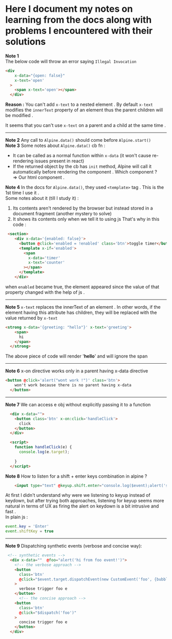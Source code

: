 # Here I document my notes on learning from the docs along with problems I encountered with their solutions 

**Note 1**  
The below code will throw an error saying `Illegal Invocation`
```html
<div
    x-data="{open: false}"
    x-text='open'
  >
    <span x-text='open'></span>
  </div> 
```

**Reason :**  You can't add `x-text` to a nested element . 
By default `x-text` modifies the `innerText` property of an element thus the parent children will be modified . 

It seems that you can't use `x-text` on a parent and a child at the same time . 
___

**Note 2**
Any call to `Alpine.data()` should come before `Alpine.start()`  
**Note 3**
Some notes about `Alpine.data()` cb fn :   
- It can be called as a normal function within `x-data` (it won't cause re-rendering issues present in react)
- If the returned object by the cb has `init` method, Alpine will  call it automatically before rendering the component . 
Which component ?  
=> Our html component . 

**Note 4**
In the docs for `Alpine.data()`, they used `<template>` tag . This is the 1st time I use it .  
Some notes about it (till I study it) :   
1. Its contents aren't rendered by the browser but instead stored in a document fragment (another mystery to solve)
2. It shows its contents only when we tell it to using js 
That's why in this code : 
```html
 <section>
    <div x-data='{enabled: false}'>
      <button @click='enabled = !enabled' class='btn'>toggle timer</button>
      <template x-if='enabled'>
        <span
          x-data='timer'
          x-text='counter'
        ></span>
      </template>
    </div>
```
when `enabled` became true, the element appeared since the value of that property changed with the help of js . 
___
**Note 5**
`x-text` replaces the innerText of an element . In other words, if the element having this attribute has children, they will be replaced with the value returned by `x-text`
```html
<strong x-data='{greeting: "hello"}' x-text='greeting'>
    <span>
      hi
    </span>
  </strong>
```
The above piece of code will render '**hello**' and will ignore the span 
___
**Note 6**
x-on directive works only in a parent having x-data directive
```html
<button @click='alert("wont work !")' class='btn'>
    won't work because there is no parent having x-data
  </button>
```
___
**Note 7**
We can access e obj without explicitly passing it to a function
```html
  <div x-data="">
    <button class='btn' x-on:click='handleClick'>
      click
    </button>
  </div>

  <script>
    function handleClick(e) {
      console.log(e.target);
      
    }
  </script>
```
**Note 8**
How to listen for a shift + enter keys combination in alpine ?  
```html
    <input type="text" @keyup.shift.enter="console.log($event);alert('submitted !')" class='border-2'/>
```
At first I didn't understand why were we listening to keyup instead of keydown, but after trying both approaches, listening for keyup seems more natural in terms of UX as firing the alert on keydown is a bit intrusive and fast .  
In plain js : 
```js
event.key = 'Enter'
event.shiftKey = true
```
___
**Note 9**
Dispatching synthetic events (verbose and concise way):  
```html
 <!-- synthetic events -->
  <div x-data=""  @foo="alert('hi from foo event!')">
    <!-- the verbose approach -->
    <button
      class='btn'
      @click="$event.target.dispatchEvent(new CustomEvent('foo', {bubbles: true}))"
    >
      verbose trigger foo e
    </button>
      <!-- the concise approach -->
    <button
      class='btn'
      @click="$dispatch('foo')"
    >
      concise trigger foo e
    </button>
  </div>

```